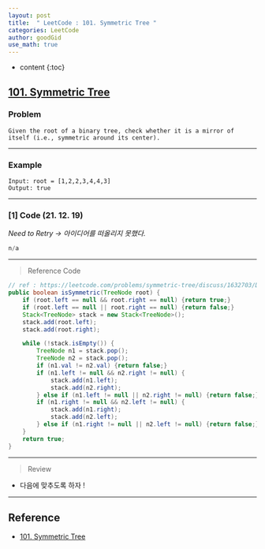 ```yaml
---
layout: post
title:  " LeetCode : 101. Symmetric Tree "
categories: LeetCode
author: goodGid
use_math: true
---
```

* content
{:toc}

## [101. Symmetric Tree](https://leetcode.com/problems/symmetric-tree/)

### Problem

```
Given the root of a binary tree, check whether it is a mirror of itself (i.e., symmetric around its center).
```


---

### Example

```
Input: root = [1,2,2,3,4,4,3]
Output: true
```

---

### [1] Code (21. 12. 19)

*Need to Retry -> 아이디어를 떠올리지 못했다.*

``` java
n/a
```

---

> Reference Code

``` java
// ref : https://leetcode.com/problems/symmetric-tree/discuss/1632703/DFS-and-BFS-java-solutions
public boolean isSymmetric(TreeNode root) {
    if (root.left == null && root.right == null) {return true;}
    if (root.left == null || root.right == null) {return false;}
    Stack<TreeNode> stack = new Stack<TreeNode>();
    stack.add(root.left);
    stack.add(root.right);

    while (!stack.isEmpty()) {
        TreeNode n1 = stack.pop();
        TreeNode n2 = stack.pop();
        if (n1.val != n2.val) {return false;}
        if (n1.left != null && n2.right != null) {
            stack.add(n1.left);
            stack.add(n2.right);
        } else if (n1.left != null || n2.right != null) {return false;}
        if (n1.right != null && n2.left != null) {
            stack.add(n1.right);
            stack.add(n2.left);
        } else if (n1.right != null || n2.left != null) {return false;}
    }
    return true;
}
```

---

> Review

* 다음에 맞추도록 하자 ! 




---

## Reference

* [101. Symmetric Tree](https://leetcode.com/problems/symmetric-tree/)